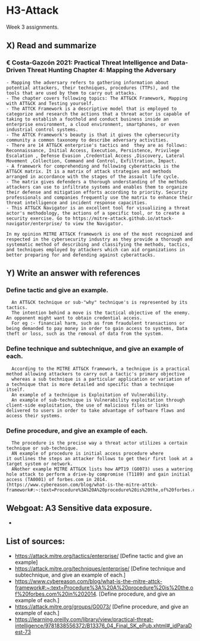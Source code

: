 # H3-Attack
Week 3 assignments.
## X) Read and summarize
  ### € Costa-Gazcón 2021: Practical Threat Intelligence and Data-Driven Threat Hunting Chapter 4: Mapping the Adversary
    - Mapping the adversary refers to gathering information about potential attackers, their techniques, procedures (TTPs), and the tools that are used by them to carry out attacks.
    - The chapter covers following topics: The ATT&CK Framework, Mapping with ATT&CK and Testing yourself. 
    - The ATTCK Framework is a descriptive model that is employed to categorize and research the actions that a threat actor is capable of taking to establish a foothold and conduct business inside an enterprise environment, a cloud environment, smartphones, or even industrial control systems.
    - The ATTCK Framework's beauty is that it gives the cybersecurity community a common taxonomy to describe adversary activities.
    - There are 14 ATT&CK enterprise's tactics and  they are as follows: Reconnaissance, Initial Access, Execution, Persistence, Privilege Escalation , Defense Evasion ,Credential Access ,Discovery, Lateral Movement ,Collection, Command and Control, Exfiltration, Impact.
    - A framework for comprehending and following cyberattacks is the ATT&CK matrix. It is a matrix of attack strategies and methods arranged in accordance with the stages of the assault life cycle.
    - The matrix gives defenders a thorough understanding of the methods attackers can use to infiltrate systems and enables them to organize their defense and mitigation efforts according to priority. Security professionals and companies frequently use the matrix to enhance their threat intelligence and incident response capacities.
    - This ATT&CK Navigator is an excellent tool for visualizing a threat actor's methodology, the actions of a specific tool, or to create a security exercise. Go to https://mitre-attack.github.io/attack-navigator/enterprise/ to view the Navigator.
    
    In my opinion MITRE ATT&CK framework is one of the most recognized and respected in the cybersecurity industry as they provide a thorough and systematic method of describing and classifying the methods, tactics, and techniques employed by attackers which can aid organizations in better preparing for and defending against cyberattacks.
    
## Y) Write an answer with references  
  ### Define tactic and give an example.
      An ATT&CK technique or sub-"why" technique's is represented by its tactics. 
      The intention behind a move is the tactical objective of the enemy. An opponent might want to obtain credential access. 
      For eg :- financial harm, such as from fraudulent transactions or being demanded to pay money in order to gain access to systems, Data theft or loss, such as the removal of data from the system. 
  ### Define technique and subtechnique, and give an example of each.
      According to the MITRE ATT&CK framework, a technique is a practical method allowing attackers to carry out a tactic's primary objective 
      whereas a sub technique is a particular application or variation of a technique that is more detailed and specific than a technique itself. 
      An example of a technique is Exploitation of Vulnerability. 
      An example of sub-technique is Vulnerability exploitation through client-side exploitation, the use of malicious files or links delivered to users in order to take advantage of software flaws and access their systems. 
  ### Define procedure, and give an example of each. 
      The procedure is the precise way a threat actor utilizes a certain technique or sub-technique. 
      AN example of procedure is initial access procedure where it outlines the steps an attacker follows to get their first look at a target system or network. 
      ANother example MITRE ATT&CK lists how APT19 (G0073) uses a watering hole attack to perform a drive-by compromise (T1189) and gain initial access (TA0001) of forbes.com in 2014.(https://www.cybereason.com/blog/what-is-the-mitre-attck-framework#:~:text=Procedure%3A%20A%20procedure%20is%20the,of%20forbes.com%20in%202014.) 

## Webgoat: A3 Sensitive data exposure.
  - 


## List of sources:
  - https://attack.mitre.org/tactics/enterprise/ [Define tactic and give an example]
  - https://attack.mitre.org/techniques/enterprise/ [Define technique and subtechnique, and give an example of each.]
  - https://www.cybereason.com/blog/what-is-the-mitre-attck-framework#:~:text=Procedure%3A%20A%20procedure%20is%20the,of%20forbes.com%20in%202014. [Define procedure, and give an example of each.]
  - https://attack.mitre.org/groups/G0073/ [Define procedure, and give an example of each.]
  - https://learning.oreilly.com/library/view/practical-threat-intelligence/9781838556372/B13376_04_Final_SK_ePub.xhtml#_idParaDest-73
  
